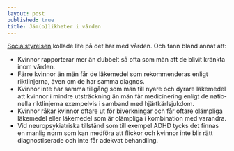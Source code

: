 ```yaml
---
layout: post
published: true
title: Jäm(o)likheter i vården
---
```




[Socialstyrelsen](http://www.socialstyrelsen.se/Lists/artikelkatalog/Attachments/18546/2011-12-30.pdf) kollade lite på det här med vården. Och fann bland annat att:

- Kvinnor rapporterar mer än dubbelt så ofta som män att de blivit kränkta inom vården. 
- Färre kvinnor än män får de läkemedel som rekommenderas enligt riktlinjerna, även om de har samma diagnos. 
- Kvinnor inte har samma tillgång som män till nyare och dyrare läkeme­del 
att kvinnor i mindre utsträckning än män får medicinering enligt de natio­nella riktlinjerna exempelvis i samband med hjärt­kärlsjukdom. 
- Kvinnor råkar kvinnor oftare ut för biverkningar och får oftare olämpliga läkeme­del eller läkemedel som är olämpliga i kombination med varandra. 
- Vid neuropsykiatriska tillstånd som till exempel ADHD tycks det finnas en manlig norm som kan medföra att flickor och kvinnor inte blir rätt diagnostiserade och inte får adekvat behandling.
